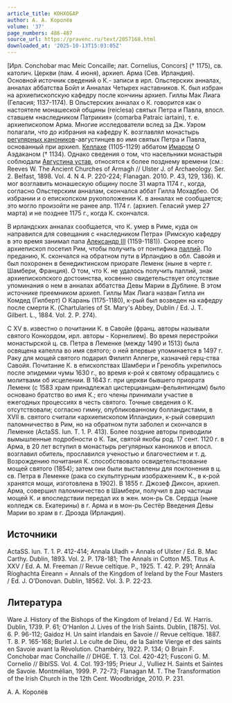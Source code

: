 ```yaml
---
article_title: КОНХОБАР
author: А. А. Королёв
volume: '37'
page_numbers: 486-487
source_url: https://pravenc.ru/text/2057168.html
downloaded_at: '2025-10-13T15:03:05Z'
---
```


[Ирл. Conchobar mac Meic Concaille; лат. Cornelius, Concors] († 1175), св. католич. Церкви (пам. 4 июня), архиеп. Арма (Сев. Ирландия). Основной источник сведений о К.- записи в ирл. Ольстерских анналах, анналах аббатства Бойл и Анналах Четырех наставников. К. был избран на архиепископскую кафедру после кончины архиеп. Гиллы Мак Лиага (Геласия; 1137-1174). В Ольстерских анналах о К. говорится как о настоятеле монашеской общины (reiclesa) святых Петра и Павла, впосл. ставшем «наследником Патрикия» (comarba Patraic iartain), т. е. архиепископом Арма. Многие исследователи вслед за Дж. Уэром полагали, что до избрания на кафедру К. возглавлял монастырь [регулярных каноников](<https://pravenc.ru/text/Регулярные каноники.html>)-августинцев во имя святых Петра и Павла, основанный при архиеп. [Келлахе](https://pravenc.ru/text/Келлахе.html) (1105-1129) аббатом [Имаром](https://pravenc.ru/text/Имаром.html) О Аэдаканом († 1134). Однако сведения о том, что насельники монастыря соблюдали [Августина устав](<https://pravenc.ru/text/Августина устав.html>), относятся к более позднему времени (см.: Reeves W. The Ancient Churches of Armagh // Ulster J. of Archaeology. Ser. 2. Belfast, 1898. Vol. 4. N 4. P. 220-224; Flanagan. 2010. P. 43, 129, 136). К. мог возглавить монашескую общину после 31 марта 1174 г., когда, согласно Ольстерским анналам, скончался аббат Гилла Мохадбео. Об избрании и о епископском рукоположении К. в анналах не сообщается; это могло произойти не ранее апр. 1174 г. (архиеп. Геласий умер 27 марта) и не позднее 1175 г., когда К. скончался.

В ирландских анналах сообщается, что К. умер в Риме, куда он направился для совещания с «наследником Петра» (Римскую кафедру в это время занимал папа [Александр III](<https://pravenc.ru/text/Александр III.html>) (1159-1181)). Скорее всего архиепископ посетил Рим, чтобы получить от понтифика [паллий](https://pravenc.ru/text/Паллий.html). По преданию, К. скончался на обратном пути в Ирландию в обл. Савойя и был похоронен в бенедиктинском приорате Леменк (ныне в черте г. Шамбери, Франция). О том, что К. не удалось получить паллий, знак архиепископского достоинства, косвенно свидетельствует отсутствие упоминания о нем в анналах аббатства Девы Марии в Дублине. В этом источнике преемником архиеп. Гиллы Мак Лиага назван Гилла ин Комдед (Гилберт) О Карань (1175-1180), к-рый был возведен на кафедру после смерти К. (Chartularies of St. Mary's Abbey, Dublin / Ed. J. T. Gilbert. L., 1884. Vol. 2. P. 274).

С XV в. известно о почитании К. в Савойе (франц. авторы называли святого Конкордом, ирл. авторы - Корнелием). Во время перестройки монастырской ц. св. Петра в Леменке (между 1490 и 1513) была освящена капелла во имя святого; о ней впервые упоминается в 1497 г. Раку для мощей святого подарил Филипп Аллегре, казначей герц-ства Савойя. Почитание К. в епископствах Шамбери и Гренобль укрепилось после эпидемии чумы 1630 г., во время к-рой к святому обращались с молитвами об исцелении. В 1643 г. при церкви бывшего приората Леменк (с 1583 храм принадлежал цистерцианцам-фельянтинцам) было основано братство во имя К.; его члены принимали участие в ежегодных процессиях в честь святого. Точные сведения о К. отсутствовали; согласно гимну, опубликованному болландистами, в XVII в. святого считали «архиепископом Илландии», к-рый совершил паломничество в Рим, но на обратном пути заболел и скончался в Леменке (ActaSS. Iun. T. 1. P. 413). Более поздние авторы приводили вымышленные подробности о К. Так, святой якобы род. 17 сент. 1120 г. в Арма, в 20 лет вступил в монастырь регулярных каноников и впосл. возглавил обитель, прославился ученостью и благочестием и т. д. Возрождению почитания К. способствовало освидетельствование мощей святого (1854); затем они были выставлены для поклонения в ц. св. Петра в Леменке (рака со скульптурным изображением К., в к-рой хранятся мощи, изготовлена в 1902). В 1855 г. Джозеф Диксон, архиеп. Арма, совершил паломничество в Шамбери, получил в дар частицы мощей К. и впоследствии передал их в жен. мон-рь Св. Сердца (ныне колледж св. Екатерины) в г. Арма и в мон-рь Сестёр Введения Девы Марии во храм в г. Дроэда (Ирландия).

## Источники

ActaSS. Iun. T. 1. P. 412-414; Annala Uladh = Annals of Ulster / Ed. B. Mac Carthy. Dublin, 1893. Vol. 2. P. 178-181; The Annals in Cotton MS. Titus A. XXV / Ed. A. M. Freeman // Revue celtique. P., 1925. T. 42. P. 291; Annála Ríoghachta Éireann = Annals of the Kingdom of Ireland by the Four Masters / Ed. J. O'Donovan. Dublin, 18562. Vol. 3. P. 22-23.

## Литература

Ware J. History of the Bishops of the Kingdom of Ireland / Ed. W. Harris. Dublin, 1739. P. 61; O'Hanlon J. Lives of the Irish Saints. Dublin, [1875]. Vol. 6. P. 96-112; Gaidoz H. Un saint irlandais en Savoie // Revue celtique. 1887. T. 8. P. 165-168; Burlet J. Le culte de Dieu, de la Sainte Vierge et des saints en Savoie avant la Révolution. Chambéry, 1922. P. 134; O Briain F. Conchobar mac Conchaille // DHGE. T. 13. Col. 420-421; Fusconi G. M. Cornelio // BiblSS. Vol. 4. Col. 193-195; Prieur J., Vulliez H. Saints et Saintes de Savoie. Montmélian, 1999. P. 72-73; Flanagan M. T. The Transformation of the Irish Church in the 12th Cent. Woodbridge, 2010. P. 231.

А. А. Королёв
